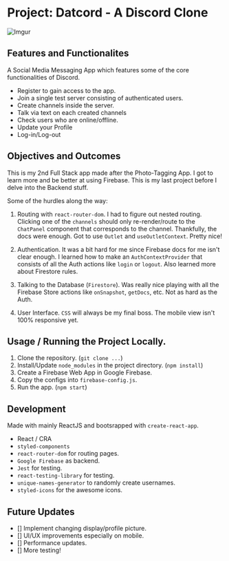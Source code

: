# Project: Datcord - A Discord Clone

![Imgur](https://i.imgur.com/zlSAMWu.png)

## Features and Functionalites

A Social Media Messaging App which features some of the core functionalities of Discord.

- Register to gain access to the app.
- Join a single test server consisting of authenticated users.
- Create channels inside the server.
- Talk via text on each created channels
- Check users who are online/offline.
- Update your Profile
- Log-in/Log-out

## Objectives and Outcomes

This is my 2nd Full Stack app made after the Photo-Tagging App. I got to learn more and be better at using Firebase. This is my last project before I delve into the Backend stuff.

Some of the hurdles along the way:

1. Routing with `react-router-dom`. I had to figure out nested routing. Clicking one of the `channels` should only re-render/route to the `ChatPanel` component that corresponds to the channel. Thankfully, the docs were enough. Got to use `Outlet` and `useOutletContext`. Pretty nice!

2. Authentication. It was a bit hard for me since Firebase docs for me isn't clear enough. I learned how to make an `AuthContextProvider` that consists of all the Auth actions like `login` or `logout`. Also learned more about Firestore rules.

3. Talking to the Database (`Firestore`). Was really nice playing with all the Firebase Store actions like `onSnapshot`, `getDocs`, etc. Not as hard as the Auth.

4. User Interface. `CSS` will always be my final boss. The mobile view isn't 100% responsive yet.

## Usage / Running the Project Locally.

1. Clone the repository. (`git clone ...`)
2. Install/Update `node_modules` in the project directory. (`npm install`)
3. Create a Firebase Web App in Google Firebase.
4. Copy the configs into `firebase-config.js`.
5. Run the app. (`npm start`)

## Development

Made with mainly ReactJS and bootsrapped with `create-react-app`.

- React / CRA
- `styled-components`
- `react-router-dom` for routing pages.
- `Google Firebase` as backend.
- `Jest` for testing.
- `react-testing-library` for testing.
- `unique-names-generator` to randomly create usernames.
- `styled-icons` for the awesome icons.

## Future Updates

- [] Implement changing display/profile picture.
- [] UI/UX improvements especially on mobile.
- [] Performance updates.
- [] More testing!

